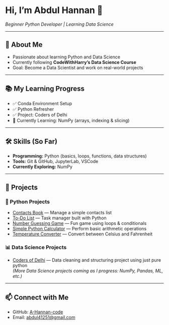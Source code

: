 # Hi, I’m Abdul Hannan 👋  
*Beginner Python Developer | Learning Data Science*

---

## 🎯 About Me  
- Passionate about learning Python and Data Science  
- Currently following **CodeWithHarry’s Data Science Course**  
- Goal: Become a Data Scientist and work on real-world projects  

---

## 📚 My Learning Progress  
- ✅ Conda Environment Setup  
- ✅ Python Refresher  
- ✅ Project: Coders of Delhi  
- 🔄 Currently Learning: NumPy (arrays, indexing & slicing)  

---

## 🛠 Skills (So Far)  
- **Programming:** Python (basics, loops, functions, data structures)  
- **Tools:** Git & GitHub, JupyterLab, VSCode  
- **Currently Exploring:** NumPy  

---

## 🚀 Projects  

### 🐍 Python Projects  
- [Contacts Book](https://github.com/A-Hannan-code/python-mini-projects/tree/main/Contacts_Book) — Manage a simple contacts list  
- [To-Do List](https://github.com/A-Hannan-code/python-mini-projects/tree/main/todo-list) — Task manager built with Python  
- [Number Guessing Game](https://github.com/A-Hannan-code/python-mini-projects/blob/main/Number%20Guessing%20Game.py) — Fun game using loops & conditionals  
- [Simple Python Calculator](https://github.com/A-Hannan-code/python-mini-projects/tree/main/Simple%20Python%20Calculator) — Perform basic arithmetic operations  
- [Temperature Converter](https://github.com/A-Hannan-code/python-mini-projects/blob/main/temp_converter.py) — Convert between Celsius and Fahrenheit  

### 📊 Data Science Projects  
- [Coders of Delhi](#) — Data cleaning and structuring project using just pure python  
*(More Data Science projects coming as I progress: NumPy, Pandas, ML, etc.)*  

---

## 📫 Connect with Me  
- GitHub: [A-Hannan-code](https://github.com/A-Hannan-code)  
- Email: abdul41251@gmail.com  

